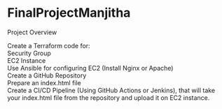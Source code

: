 # FinalProjectManjitha
Project Overview

Create a Terraform code for:  
Security Group  
EC2 Instance  
Use Ansible for configuring EC2 (Install Nginx or Apache)  
Create a GitHub Repository   
Prepare an index.html file  
Create a CI/CD Pipeline (Using GitHub Actions or Jenkins), that will take your index.html file from the repository and upload it on EC2 instance.  

